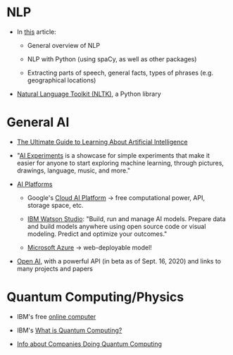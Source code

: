 # NLP

- In [this](https://medium.com/@ageitgey/natural-language-processing-is-fun-9a0bff37854e) article:

  - General overview of NLP
  
  - NLP with Python (using spaCy, as well as other packages)
  
  - Extracting parts of speech, general facts, types of phrases (e.g. geographical locations)
  
- [Natural Language Toolkit (NLTK)](https://www.nltk.org/), a Python library

# General AI

- [The Ultimate Guide to Learning About Artificial Intelligence](https://medium.com/@mr.adam.maj/the-ultimate-guide-to-becoming-an-artificial-intelligence-expert-db5124dc8ae0#cf98)

- "[AI Experiments](https://experiments.withgoogle.com/collection/ai) is a showcase for simple
experiments that make it easier for anyone to start exploring machine learning, through pictures,
drawings, language, music, and more."

- [AI Platforms](https://towardsdatascience.com/top-artificial-intelligence-platforms-for-2020-80570c65c1b4)

  - Google's [Cloud AI Platform](https://cloud.google.com/ai-platform/) -> free computational power,
  API, storage space, etc.

  - [IBM Watson Studio](https://www.ibm.com/cloud/watson-studio): "Build, run and manage AI models.
  Prepare data and build models anywhere using open source code or visual modeling. Predict and
  optimize your outcomes."
  
  - [Microsoft Azure](https://azure.microsoft.com/en-us/services/machine-learning/) -> web-deployable model!
  
- [Open AI](https://openai.com), with a powerful API (in beta as of Sept. 16, 2020) and links to many projects and papers

# Quantum Computing/Physics

- IBM's free [online computer](https://quantum-computing.ibm.com/docs/manage/)
 
- IBM's [What is Quantum Computing?](https://www.ibm.com/quantum-computing/learn/what-is-quantum-computing/)

- [Info about Companies Doing Quantum Computing](https://builtin.com/hardware/quantum-computing-applications)
